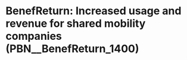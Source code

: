 # BenefReturn: __Increased usage and revenue for shared mobility companies__ (PBN__BenefReturn_1400)


